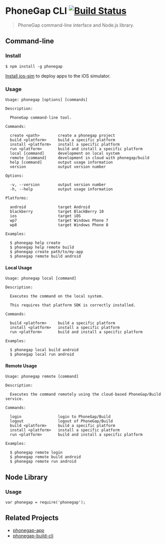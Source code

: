 # PhoneGap CLI [![Build Status][travis-ci-img]][travis-ci-url]

> PhoneGap command-line interface and Node.js library.

## Command-line

### Install

    $ npm install -g phonegap

[Install ios-sim](https://github.com/phonegap/ios-sim#installation) to deploy
apps to the iOS simulator.

### Usage

    Usage: phonegap [options] [commands]

    Description:

      PhoneGap command-line tool.

    Commands:

      create <path>        create a phonegap project
      build <platform>     build a specific platform
      install <platform>   install a specific platform
      run <platform>       build and install a specific platform
      local [command]      development on local system
      remote [command]     development in cloud with phonegap/build
      help [command]       output usage information
      version              output version number

    Options:

      -v, --version        output version number
      -h, --help           output usage information

    Platforms:

      android              target Android
      blackberry           target BlackBerry 10
      ios                  target iOS
      wp7                  target Windows Phone 7
      wp8                  target Windows Phone 8

    Examples:

      $ phonegap help create
      $ phonegap help remote build
      $ phonegap create path/to/my-app
      $ phonegap remote build android

#### Local Usage

    Usage: phonegap local [command]

    Description:

      Executes the command on the local system.

      This requires that platform SDK is correctly installed.

    Commands:

      build <platform>     build a specific platform
      install <platform>   install a specific platform
      run <platform>       build and install a specific platform

    Examples:

      $ phonegap local build android
      $ phonegap local run android

#### Remote Usage

    Usage: phonegap remote [command]

    Description:

      Executes the command remotely using the cloud-based PhoneGap/Build service.

    Commands:

      login                login to PhoneGap/Build
      logout               logout of PhoneGap/Build
      build <platform>     build a specific platform
      install <platform>   install a specific platform
      run <platform>       build and install a specific platform

    Examples:

      $ phonegap remote login
      $ phonegap remote build android
      $ phonegap remote run android

## Node Library

### Usage

    var phonegap = require('phonegap');

## Related Projects

- [phonegap-app](https://github.com/mwbrooks/phonegap-app)
- [phonegap-build-cli](https://github.com/mwbrooks/phonegap-build-cli)

[travis-ci-img]: https://secure.travis-ci.org/mwbrooks/phonegap-cli.png
[travis-ci-url]: http://travis-ci.org/mwbrooks/phonegap-cli

